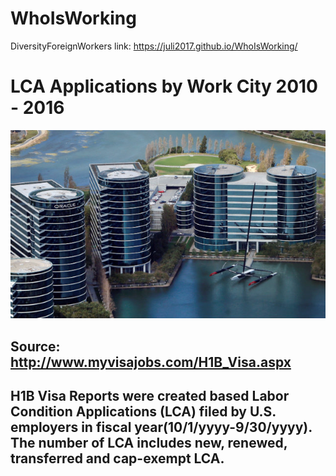 # WhoIsWorking
DiversityForeignWorkers
link: https://juli2017.github.io/WhoIsWorking/

# LCA Applications by Work City 2010 - 2016


<img src="./img/oracle-aerial-bang.jpg" />


## Source: http://www.myvisajobs.com/H1B_Visa.aspx
## H1B Visa Reports were created based Labor Condition Applications (LCA) filed by U.S. employers in fiscal year(10/1/yyyy-9/30/yyyy). The number of LCA includes new, renewed, transferred and cap-exempt LCA. 
